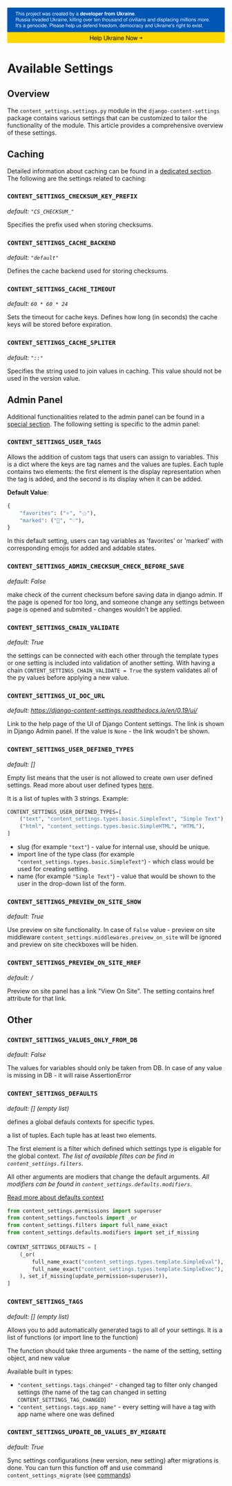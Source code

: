 [![Stand With Ukraine](https://raw.githubusercontent.com/vshymanskyy/StandWithUkraine/main/banner-direct-single.svg)](https://stand-with-ukraine.pp.ua)

# Available Settings

## Overview

The `content_settings.settings.py` module in the `django-content-settings` package contains various settings that can be customized to tailor the functionality of the module. This article provides a comprehensive overview of these settings.

## Caching

Detailed information about caching can be found in a [dedicated section](caching.md). The following are the settings related to caching:

### `CONTENT_SETTINGS_CHECKSUM_KEY_PREFIX`

*default: `"CS_CHECKSUM_"`*

Specifies the prefix used when storing checksums.

### `CONTENT_SETTINGS_CACHE_BACKEND`

*default: `"default"`*

Defines the cache backend used for storing checksums.

### `CONTENT_SETTINGS_CACHE_TIMEOUT`

*default: `60 * 60 * 24`*

Sets the timeout for cache keys. Defines how long (in seconds) the cache keys will be stored before expiration.

### `CONTENT_SETTINGS_CACHE_SPLITER`

*default: `"::"`*

Specifies the string used to join values in caching. This value should not be used in the version value.

## Admin Panel

Additional functionalities related to the admin panel can be found in a [special section](admin.md). The following setting is specific to the admin panel:

### `CONTENT_SETTINGS_USER_TAGS`

Allows the addition of custom tags that users can assign to variables. This is a dict where the keys are tag names and the values are tuples. Each tuple contains two elements: the first element is the display representation when the tag is added, and the second is its display when it can be added.

**Default Value**:

```python
{
    "favorites": ("⭐", "⚝"),
    "marked": ("💚", "♡"),
}
```

In this default setting, users can tag variables as 'favorites' or 'marked' with corresponding emojis for added and addable states.

### `CONTENT_SETTINGS_ADMIN_CHECKSUM_CHECK_BEFORE_SAVE`

*default: False*

make check of the current checksum before saving data in django admin. If the page is opened for too long, and someone change any settings between page is opened and submited - changes wouldn't be applied.

### `CONTENT_SETTINGS_CHAIN_VALIDATE`

*default: True*

the settings can be connected with each other through the template types or one setting is included into validation of another setting. With having a chain `CONTENT_SETTINGS_CHAIN_VALIDATE = True` the system validates all of the py values before applying a new value.

### `CONTENT_SETTINGS_UI_DOC_URL`

*default: https://django-content-settings.readthedocs.io/en/0.19/ui/*

Link to the help page of the UI of Django Content settings. The link is shown in Django Admin panel. If the value is `None` - the link woudn't be shown.

### `CONTENT_SETTINGS_USER_DEFINED_TYPES`

*default: []*

Empty list means that the user is not allowed to create own user defined settings. Read more about user defined types [here](uservar.md).

It is a list of tuples with 3 strings. Example:

```python
CONTENT_SETTINGS_USER_DEFINED_TYPES=[
    ("text", "content_settings.types.basic.SimpleText", "Simple Text"),
    ("html", "content_settings.types.basic.SimpleHTML", "HTML"),
]
```

* slug (for example `"text"`) - value for internal use, should be unique.
* import line of the type class (for example `"content_settings.types.basic.SimpleText"`) - which class would be used for creating setting.
* name (for example `"Simple Text"`) - value that would be shown to the user in the drop-down list of the form.


### `CONTENT_SETTINGS_PREVIEW_ON_SITE_SHOW`

*default: True*

Use preview on site functionality. In case of `False` value - preview on site middleware `content_settings.middlewares.preivew_on_site` will be ignored and preview on site checkboxes will be hiden.

### `CONTENT_SETTINGS_PREVIEW_ON_SITE_HREF`

*default: /*

Preview on site panel has a link "View On Site". The setting contains href attribute for that link.

## Other

### `CONTENT_SETTINGS_VALUES_ONLY_FROM_DB`

*default: False*

The values for variables should only be taken from DB. In case of any value is missing in DB - it will raise AssertionError

### `CONTENT_SETTINGS_DEFAULTS`

*default: [] (empty list)*

defines a global defauls contexts for specific types.

a list of tuples. Each tuple has at least two elements.

The first element is a filter which defined which settings type is eligable for the global context. *The list of available filtes can be find in `content_settings.filters`*.

All other arguments are modiers that change the default arguments. *All modifiers can be found in `content_settings.defaults.modifiers`*.

[Read more about defaults context](defaults.md#global-updates-content_settings_defaults)

```python
from content_settings.permissions import superuser
from content_settings.functools import _or
from content_settings.filters import full_name_exact
from content_settings.defaults.modifiers import set_if_missing

CONTENT_SETTINGS_DEFAULTS = [
    (_or(
        full_name_exact("content_settings.types.template.SimpleEval"),
        full_name_exact("content_settings.types.template.SimpleExec"),
    ), set_if_missing(update_permission=superuser)),
]
```

### `CONTENT_SETTINGS_TAGS`

*default: [] (empty list)*

Allows you to add automatically generated tags to all of your settings. It is a list of functions (or import line to the function)

The function should take three arguments - the name of the setting, setting object, and new value

Available built in types:

* `"content_settings.tags.changed"` - changed tag to filter only changed settings (the name of the tag can changed in setting `CONTENT_SETTINGS_TAG_CHANGED`)
* `"content_settings.tags.app_name"` - every setting will have a tag with app name where one was defined

### `CONTENT_SETTINGS_UPDATE_DB_VALUES_BY_MIGRATE`

*default: True*

Sync settings configurations (new version, new setting) after migrations is done. You can turn this function off and use command `content_settings_migrate` (see [commands](commands.md#content_settings_migrate))